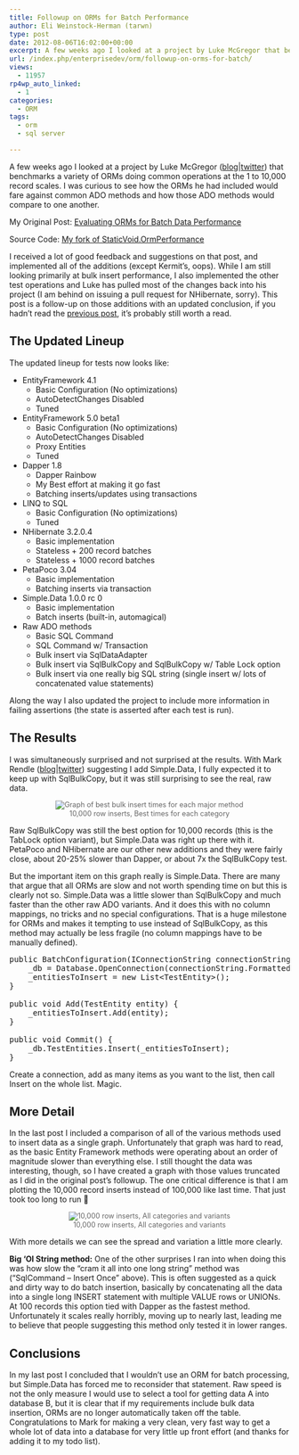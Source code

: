 ```yaml
---
title: Followup on ORMs for Batch Performance
author: Eli Weinstock-Herman (tarwn)
type: post
date: 2012-08-06T16:02:00+00:00
excerpt: A few weeks ago I looked at a project by Luke McGregor that benchmarks a variety of ORMs doing common operations at the 1 to 10,000 record scales. I was curious to see how the ORMs he had included would fare against common ADO methods and how those ADO methods would compare to one another. This is a followup with Simple.Data, PetaPoco, and NHibernate.
url: /index.php/enterprisedev/orm/followup-on-orms-for-batch/
views:
  - 11957
rp4wp_auto_linked:
  - 1
categories:
  - ORM
tags:
  - orm
  - sql server

---
```

A few weeks ago I looked at a project by Luke McGregor ([blog][1]|[twitter][2]) that benchmarks a variety of ORMs doing common operations at the 1 to 10,000 record scales. I was curious to see how the ORMs he had included would fare against common ADO methods and how those ADO methods would compare to one another. 

My Original Post: [Evaluating ORMs for Batch Data Performance][3]
  
Source Code: [My fork of StaticVoid.OrmPerformance][4]

I received a lot of good feedback and suggestions on that post, and implemented all of the additions (except Kermit&#8217;s, oops). While I am still looking primarily at bulk insert performance, I also implemented the other test operations and Luke has pulled most of the changes back into his project (I am behind on issuing a pull request for NHibernate, sorry). This post is a follow-up on those additions with an updated conclusion, if you hadn&#8217;t read the [previous post][3], it&#8217;s probably still worth a read.

## The Updated Lineup

The updated lineup for tests now looks like:

  * EntityFramework 4.1 
      * Basic Configuration (No optimizations)
      * AutoDetectChanges Disabled
      * Tuned
  * EntityFramework 5.0 beta1 
      * Basic Configuration (No optimizations)
      * AutoDetectChanges Disabled
      * Proxy Entities
      * Tuned
  * Dapper 1.8 
      * Dapper Rainbow
      * My Best effort at making it go fast
      * Batching inserts/updates using transactions
  * LINQ to SQL 
      * Basic Configuration (No optimizations)
      * Tuned
  * NHibernate 3.2.0.4 
      * Basic implementation
      * Stateless + 200 record batches
      * Stateless + 1000 record batches
  * PetaPoco 3.04 
      * Basic implementation
      * Batching inserts via transaction
  * Simple.Data 1.0.0 rc 0 
      * Basic implementation
      * Batch inserts (built-in, automagical)
  * Raw ADO methods 
      * Basic SQL Command
      * SQL Command w/ Transaction
      * Bulk insert via SqlDataAdapter
      * Bulk insert via SqlBulkCopy and SqlBulkCopy w/ Table Lock option
      * Bulk insert via one really big SQL string (single insert w/ lots of concatenated value statements)

Along the way I also updated the project to include more information in failing assertions (the state is asserted after each test is run).

## The Results

I was simultaneously surprised and not surprised at the results. With Mark Rendle ([blog][5]|[twitter][6]) suggesting I add Simple.Data, I fully expected it to keep up with SqlBulkCopy, but it was still surprising to see the real, raw data.

<div style="text-align: center; color: #666666; font-size: 90%">
  <img src="http://tiernok.com/LTDBlog/ORM/GraphB-1.png" alt="Graph of best bulk insert times for each major method" /><br /> 10,000 row inserts, Best times for each category
</div>

Raw SqlBulkCopy was still the best option for 10,000 records (this is the TabLock option variant), but Simple.Data was right up there with it. PetaPoco and NHibernate are our other new additions and they were fairly close, about 20-25% slower than Dapper, or about 7x the SqlBulkCopy test.

But the important item on this graph really is Simple.Data. There are many that argue that all ORMs are slow and not worth spending time on but this is clearly not so. Simple.Data was a little slower than SqlBulkCopy and much faster than the other raw ADO variants. And it does this with no column mappings, no tricks and no special configurations. That is a huge milestone for ORMs and makes it tempting to use instead of SqlBulkCopy, as this method may actually be less fragile (no column mappings have to be manually defined).

<pre>public BatchConfiguration(IConnectionString connectionString) {
	_db = Database.OpenConnection(connectionString.FormattedConnectionString);
	_entitiesToInsert = new List&lt;TestEntity&gt;();
}

public void Add(TestEntity entity) {
	_entitiesToInsert.Add(entity);
}
		
public void Commit() {
	_db.TestEntities.Insert(_entitiesToInsert);
}</pre>

Create a connection, add as many items as you want to the list, then call Insert on the whole list. Magic.

## More Detail

In the last post I included a comparison of all of the various methods used to insert data as a single graph. Unfortunately that graph was hard to read, as the basic Entity Framework methods were operating about an order of magnitude slower than everything else. I still thought the data was interesting, though, so I have created a graph with those values truncated as I did in the original post&#8217;s followup. The one critical difference is that I am plotting the 10,000 record inserts instead of 100,000 like last time. That just took too long to run 🙂

<div style="text-align: center; color: #666666; font-size: 90%">
  <img src="http://tiernok.com/LTDBlog/ORM/GraphB-2.png" alt="10,000 row inserts, All categories and variants" /><br /> 10,000 row inserts, All categories and variants
</div>

With more details we can see the spread and variation a little more clearly. 

**Big &#8216;Ol String method:** One of the other surprises I ran into when doing this was how slow the &#8220;cram it all into one long string&#8221; method was (&#8220;SqlCommand &#8211; Insert Once&#8221; above). This is often suggested as a quick and dirty way to do batch insertion, basically by concatenating all the data into a single long INSERT statement with multiple VALUE rows or UNIONs. At 100 records this option tied with Dapper as the fastest method. Unfortunately it scales really horribly, moving up to nearly last, leading me to believe that people suggesting this method only tested it in lower ranges.

## Conclusions

In my last post I concluded that I wouldn&#8217;t use an ORM for batch processing, but Simple.Data has forced me to reconsider that statement. Raw speed is not the only measure I would use to select a tool for getting data A into database B, but it is clear that if my requirements include bulk data insertion, ORMs are no longer automatically taken off the table. Congratulations to Mark for making a very clean, very fast way to get a whole lot of data into a database for very little up front effort (and thanks for adding it to my todo list).

 [1]: http://blog.staticvoid.co.nz/ "static void; blog"
 [2]: https://twitter.com/staticv0id "staticv0id on twitter"
 [3]: /index.php/EnterpriseDev/ORM/evaluating-orms-for-batch-data "Evaluating ORMs for Batch Data Performance"
 [4]: https://github.com/tarwn/StaticVoid.OrmPerformance "My fork of Luke's project on Github"
 [5]: http://blog.markrendle.net/ "Mark's blog"
 [6]: https://twitter.com/markrendle "MarkRendle on twitter"